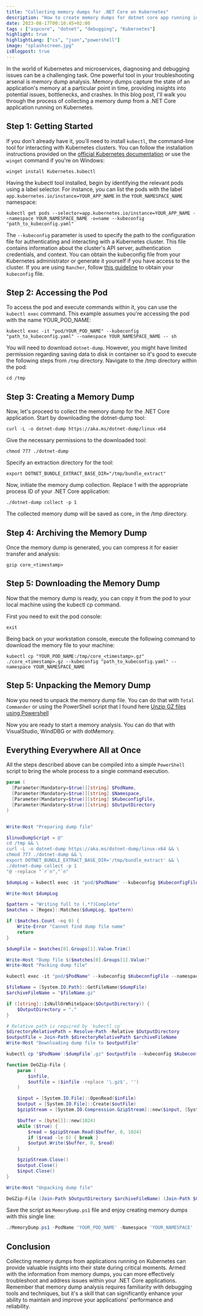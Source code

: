 ```yaml
---
title: "Collecting memory dumps for .NET Core on Kubernetes"
description: "How to create memory dumps for dotnet core app running in Kubernetes"
date: 2023-08-17T00:10:45+02:00
tags : ["aspcore", "dotnet", "debugging", "Kubernetes"]
highlight: true
highlightLang: ["cs", "json","powershell"]
image: "splashscreen.jpg"
isBlogpost: true
---
```



In the world of Kubernetes and microservices, diagnosing and debugging issues can be a challenging task. One powerful tool in your troubleshooting arsenal is memory dump analysis. Memory dumps capture the state of an application's memory at a particular point in time, providing insights into potential issues, bottlenecks, and crashes. In this blog post, I'll walk you through the process of collecting a memory dump from a .NET Core application running on Kubernetes.

## Step 1: Getting Started

If you don't already have it, you'll need to install `kubectl`, the command-line tool for interacting with Kubernetes clusters. You can follow the installation instructions provided on the [official Kubernetes documentation](https://kubernetes.io/docs/tasks/tools/) or use the `winget` command if you're on Windows:

```shell
winget install Kubernetes.kubectl
```

Having the kubectl tool installed, begin by identifying the relevant pods using a label selector. For instance, you can list the pods with the label `app.kubernetes.io/instance=YOUR_APP_NAME` in the `YOUR_NAMESPACE_NAME` namespace:

```shell
kubectl get pods --selector=app.kubernetes.io/instance=YOUR_APP_NAME --namespace YOUR_NAMESPACE_NAME -o=name --kubeconfig "path_to_kubeconfig.yaml"
```

The `--kubeconfig` parameter is used to specify the path to the configuration file for authenticating and interacting with a Kubernetes cluster. This file contains information about the cluster's API server, authentication credentials, and context. You can obtain the kubeconfig file from your Kubernetes administrator or generate it yourself if you have access to the cluster. If you are using `Rancher`, follow [this guideline](https://ranchermanager.docs.rancher.com/v2.5/how-to-guides/advanced-user-guides/manage-clusters/access-clusters/use-kubectl-and-kubeconfig#accessing-clusters-with-kubectl-from-your-workstation) to obtain your `kubeconfig` file.

## Step 2: Accessing the Pod
To access the pod and execute commands within it, you can use the `kubectl exec` command. This example assumes you're accessing the pod with the name YOUR_POD_NAME:

```shell
kubectl exec -it "pod/YOUR_POD_NAME" --kubeconfig "path_to_kubeconfig.yaml" --namespace YOUR_NAMESPACE_NAME -- sh

```
You will need to download `dotnet-dump`. However, you might have limited permission regarding saving data to disk in container so it's good to execute the following steps from `/tmp` directory. Navigate to the /tmp directory within the pod:

```shell
cd /tmp
```

## Step 3: Creating a Memory Dump

Now, let's proceed to collect the memory dump for the .NET Core application. Start by downloading the dotnet-dump tool:

```shell
curl -L -o dotnet-dump https://aka.ms/dotnet-dump/linux-x64
```

Give the necessary permissions to the downloaded tool:

```shell
chmod 777 ./dotnet-dump
```

Specify an extraction directory for the tool:


```shell
export DOTNET_BUNDLE_EXTRACT_BASE_DIR="/tmp/bundle_extract"
```

Now, initiate the memory dump collection. Replace 1 with the appropriate process ID of your .NET Core application:

```shell
./dotnet-dump collect -p 1
```

The collected memory dump will be saved as core_<timestamp> in the /tmp directory.

## Step 4: Archiving the Memory Dump
Once the memory dump is generated, you can compress it for easier transfer and analysis:

```shell
gzip core_<timestamp>
```

## Step 5: Downloading the Memory Dump

Now that the memory dump is ready, you can copy it from the pod to your local machine using the kubectl cp command. 

First you need to exit the pod console:

```shell
exit
```

Being back on your workstation console, execute the following command to download the memory file to your machine:

```shell
kubectl cp "YOUR_POD_NAME:/tmp/core_<timestamp>.gz" ./core_<timestamp>.gz --kubeconfig "path_to_kubeconfig.yaml" --namespace YOUR_NAMESPACE_NAME
```

## Step 5: Unpacking the Memory Dump

Now you need to unpack the memory dump file. You can do that with `Total Commander` or using the PowerShell script that I found here [Unzip GZ files using Powershell](https://social.technet.microsoft.com/Forums/windowsserver/en-US/5aa53fef-5229-4313-a035-8b3a38ab93f5/unzip-gz-files-using-powershell?forum=winserverpowershell)


Now you are ready to start a memory analysis. You can do that with VisualStudio, WindDBG or with dotMemory.

## Everything Everywhere All at Once

All the steps described above can be compiled into a simple `PowerShell` script to bring the whole process to a single command execution.


```powershell
param (
  [Parameter(Mandatory=$true)][string] $PodName,
  [Parameter(Mandatory=$true)][string] $Namespace,
  [Parameter(Mandatory=$true)][string] $KubeconfigFile,
  [Parameter(Mandatory=$true)][string] $OutputDirectory
)


Write-Host "Preparing dump file"

$linuxDumpScript = @"
cd /tmp && \
curl -L -o dotnet-dump https://aka.ms/dotnet-dump/linux-x64 && \
chmod 777 ./dotnet-dump && \
export DOTNET_BUNDLE_EXTRACT_BASE_DIR='/tmp/bundle_extract' && \
./dotnet-dump collect -p 1
"@ -replace "`r`n","`n"

$dumpLog = kubectl exec -it "pod/$PodName" --kubeconfig $KubeconfigFile --namespace "$Namespace" -- sh -c $linuxDumpScript.Trim() 

Write-Host $dumpLog

$pattern = "Writing full to (.*?)Complete"
$matches = [Regex]::Matches($dumpLog, $pattern)

if ($matches.Count -eq 0) {
    Write-Error "Cannot find dump file name"
    return
}

$dumpFile = $matches[0].Groups[1].Value.Trim()

Write-Host "Dump file $($matches[0].Groups[1].Value)"
Write-Host "Packing dump file"

kubectl exec -it "pod/$PodName" --kubeconfig $KubeconfigFile --namespace "$Namespace" -- sh -c "gzip $dumpFile" | Out-Host

$fileName = [System.IO.Path]::GetFileName($dumpFile)
$archiveFileName = "$fileName.gz"

if ([string]::IsNullOrWhiteSpace($OutputDirectory)) {
    $OutputDirectory = "."
}

# Relative path is required by `kubectl cp`
$directoryRelativePath = Resolve-Path -Relative $OutputDirectory
$outputFile = Join-Path $directoryRelativePath $archiveFileName
Write-Host "Downloading dump file to $outputFile"

kubectl cp "$PodName`:$dumpFile`.gz" $outputFile --kubeconfig $KubeconfigFile --namespace $Namespace

function DeGZip-File {
    param (
        $infile,
        $outfile = ($infile -replace '\.gz$', '')
    )

    $input = [System.IO.File]::OpenRead($inFile)
    $output = [System.IO.File]::Create($outFile)
    $gzipStream = [System.IO.Compression.GzipStream]::new($input, [System.IO.Compression.CompressionMode]::Decompress)

    $buffer = [byte[]]::new(1024)
    while ($true) {
        $read = $gzipStream.Read($buffer, 0, 1024)
        if ($read -le 0) { break }
        $output.Write($buffer, 0, $read)
    }

    $gzipStream.Close()
    $output.Close()
    $input.Close()
}

Write-Host "Unpacking dump file"

DeGZip-File (Join-Path $OutputDirectory $archiveFileName) (Join-Path $OutputDirectory $fileName)
```

Save the script as `MemoryDump.ps1` file and enjoy creating memory dumps with this single line:

```powershell
./MemoryDump.ps1 -PodName 'YOUR_POD_NAME' -Namespace 'YOUR_NAMESPACE' -KubeconfigFile './YOUR_KUBECONFIG.yaml'

```


## Conclusion

Collecting memory dumps from applications running on Kubernetes can provide valuable insights into their state during critical moments. Armed with the information from memory dumps, you can more effectively troubleshoot and address issues within your .NET Core applications. Remember that memory dump analysis requires familiarity with debugging tools and techniques, but it's a skill that can significantly enhance your ability to maintain and improve your applications' performance and reliability.
